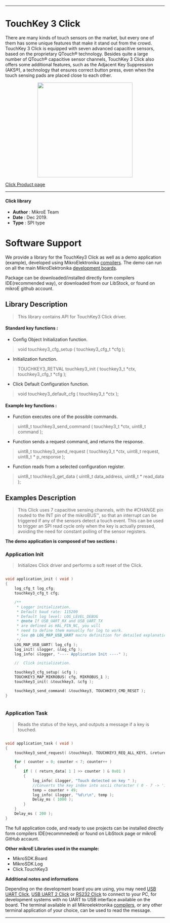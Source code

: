 
---
# TouchKey 3 Click

There are many kinds of touch sensors on the market, but every one of them has some unique features that make it stand out from the crowd. TouchKey 3 Click is equipped with seven advanced capacitive sensors, based on the proprietary QTouch® technology. Besides quite a large number of QTouch® capacitive sensor channels, TouchKey 3 Click also offers some additional features, such as the Adjacent Key Suppression (AKS®), a technology that ensures correct button press, even when the touch sensing pads are placed close to each other.

<p align="center">
  <img src="https://download.mikroe.com/images/click_for_ide/touchkey3_click.png" height=300px>
</p>


[Click Product page](https://www.mikroe.com/touchkey-3-click)

---


#### Click library 

- **Author**        : MikroE Team
- **Date**          : Dec 2019.
- **Type**          : SPI type


# Software Support

We provide a library for the TouchKey3 Click 
as well as a demo application (example), developed using MikroElektronika 
[compilers](https://shop.mikroe.com/compilers). 
The demo can run on all the main MikroElektronika [development boards](https://shop.mikroe.com/development-boards).

Package can be downloaded/installed directly form compilers IDE(recommended way), or downloaded from our LibStock, or found on mikroE github account. 

## Library Description

> This library contains API for TouchKey3 Click driver.

#### Standard key functions :

- Config Object Initialization function.
> void touchkey3_cfg_setup ( touchkey3_cfg_t *cfg ); 
 
- Initialization function.
> TOUCHKEY3_RETVAL touchkey3_init ( touchkey3_t *ctx, touchkey3_cfg_t *cfg );

- Click Default Configuration function.
> void touchkey3_default_cfg ( touchkey3_t *ctx );


#### Example key functions :

- Function executes one of the possible commands.
> uint8_t touchkey3_send_command ( touchkey3_t *ctx, uint8_t command );
 
- Function sends a request command, and returns the response.
> uint8_t touchkey3_send_request ( touchkey3_t *ctx, uint8_t request, uint8_t * p_response );

- Function reads from a selected configuration register.
> uint8_t touchkey3_get_data ( uint8_t data_address, uint8_t * read_data );

## Examples Description

> This Click uses 7 capacitive sensing channels, with the #CHANGE pin routed to the INT pin of the mikroBUS™, so that an interrupt can be triggered if any of the sensors detect a touch event. This can be used to trigger an SPI read cycle only when the key is actually pressed, avoiding the need for constant polling of the sensor registers.

**The demo application is composed of two sections :**

### Application Init 

> Initializes Click driver and performs a soft reset of the Click.

```c

void application_init ( void )
{
    log_cfg_t log_cfg;
    touchkey3_cfg_t cfg;

    /** 
     * Logger initialization.
     * Default baud rate: 115200
     * Default log level: LOG_LEVEL_DEBUG
     * @note If USB_UART_RX and USB_UART_TX 
     * are defined as HAL_PIN_NC, you will 
     * need to define them manually for log to work. 
     * See @b LOG_MAP_USB_UART macro definition for detailed explanation.
     */
    LOG_MAP_USB_UART( log_cfg );
    log_init( &logger, &log_cfg );
    log_info( &logger, "---- Application Init ----" );

    //  Click initialization.

    touchkey3_cfg_setup( &cfg );
    TOUCHKEY3_MAP_MIKROBUS( cfg, MIKROBUS_1 );
    touchkey3_init( &touchkey3, &cfg );

    touchkey3_send_command( &touchkey3, TOUCHKEY3_CMD_RESET );
}
  
```

### Application Task

> Reads the status of the keys, and outputs a message if a key is touched.

```c

void application_task ( void )
{ 
    touchkey3_send_request( &touchkey3, TOUCHKEY3_REQ_ALL_KEYS, &return_data );

    for ( counter = 0; counter < 7; counter++ )
    {
        if ( ( return_data[ 1 ] >> counter ) & 0x01 )
        {
            log_info( &logger, "Touch detected on key " );
            //Converts the key index into ascii character ( 0 - 7 -> '1' - '7')
            temp = counter + 49;
            log_info( &logger, "%d\r\n", temp );
            Delay_ms ( 1000 );
        }
    }
    Delay_ms ( 200 );
} 

```

The full application code, and ready to use projects can be  installed directly form compilers IDE(recommneded) or found on LibStock page or mikroE GitHub accaunt.

**Other mikroE Libraries used in the example:** 

- MikroSDK.Board
- MikroSDK.Log
- Click.TouchKey3

**Additional notes and informations**

Depending on the development board you are using, you may need 
[USB UART Click](https://shop.mikroe.com/usb-uart-click), 
[USB UART 2 Click](https://shop.mikroe.com/usb-uart-2-click) or 
[RS232 Click](https://shop.mikroe.com/rs232-click) to connect to your PC, for 
development systems with no UART to USB interface available on the board. The 
terminal available in all Mikroelektronika 
[compilers](https://shop.mikroe.com/compilers), or any other terminal application 
of your choice, can be used to read the message.



---
